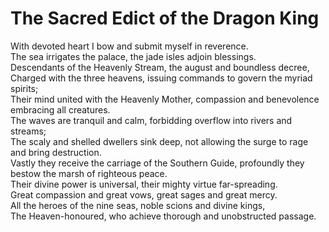 # The Sacred Edict of the Dragon King

With devoted heart I bow and submit myself in reverence.  
The sea irrigates the palace, the jade isles adjoin blessings.  
Descendants of the Heavenly Stream, the august and boundless decree,  
Charged with the three heavens, issuing commands to govern the myriad spirits;  
Their mind united with the Heavenly Mother, compassion and benevolence embracing all creatures.  
The waves are tranquil and calm, forbidding overflow into rivers and streams;  
The scaly and shelled dwellers sink deep, not allowing the surge to rage and bring destruction.  
Vastly they receive the carriage of the Southern Guide, profoundly they bestow the marsh of righteous peace.  
Their divine power is universal, their mighty virtue far-spreading.  
Great compassion and great vows, great sages and great mercy.  
All the heroes of the nine seas, noble scions and divine kings,  
The Heaven-honoured, who achieve thorough and unobstructed passage.
